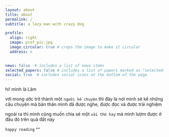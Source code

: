 ```yaml
---
layout: about
title: about
permalink: /
subtitle: a lazy man with crazy dog

profile:
  align: right
  image: prof_pic.jpg
  image_circular: true # crops the image to make it circular
  address: >
    

news: false  # includes a list of news items
selected_papers: false # includes a list of papers marked as "selected={true}"
social: true  # includes social icons at the bottom of the page
---
```


hi! mình là Lâm

với mong ước trở thành một `người kể chuyện` thì đây là nơi mình sẽ kể những câu chuyện mà bản thân mình đã được nghe, được đọc và được trải nghiệm

ngoài ra thì mình cũng muốn chia sẻ một `vài thứ hay` mà mình lượm được ở đâu đó trên quả đất này

`happy reading` ^^
